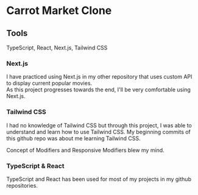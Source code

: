 # Carrot Market Clone

## Tools

TypeScript, React, Next.js, Tailwind CSS

### Next.js

I have practiced using Next.js in my other repository that uses custom API to display current popular movies.  
As this project progresses towards the end, I'll be very comfortable using Next.js.

### Tailwind CSS

I had no knowledge of Tailwind CSS but through this project, I was able to understand and learn how to use Tailwind CSS. My beginning commits of this github repo was about me learning Tailwind CSS.

Concept of Modifiers and Responsive Modifiers blew my mind.

### TypeScript & React

TypeScript and React has been used for most of my projects in my github repositories.
